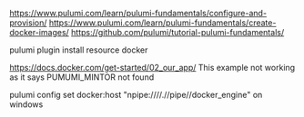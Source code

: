 https://www.pulumi.com/learn/pulumi-fundamentals/configure-and-provision/
https://www.pulumi.com/learn/pulumi-fundamentals/create-docker-images/
https://github.com/pulumi/tutorial-pulumi-fundamentals/

pulumi plugin install resource docker


https://docs.docker.com/get-started/02_our_app/
This example not working as it says PUMUMI_MINTOR not found


pulumi config set docker:host "npipe:////.//pipe//docker_engine" on windows
